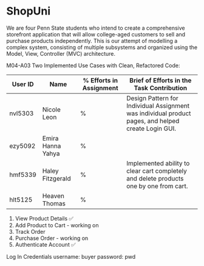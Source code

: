 # ShopUni

We are four Penn State students who intend to create a comprehensive storefront application that will allow college-aged customers to sell and purchase products independently. This is our attempt of modelling a complex system, consisting of multiple subsystems and organized using the Model, View, Controller (MVC) architecture.


M04-A03 Two Implemented Use Cases with Clean, Refactored Code: 

| User ID | Name              | % Efforts in Assignment | Brief of Efforts in the Task Contribution                                                           |
|---------|-------------------|-------------------------|-----------------------------------------------------------------------------------------------------|
| nvl5303 | Nicole Leon       | %                       | Design Pattern for Individual Assignment was individual product pages, and helped create Login GUI. |
| ezy5092 | Emira Hanna Yahya | %                       |                                                                                                     |
| hmf5339 | Haley Fitzgerald  | %                       | Implemented ability to clear cart completely and delete products one by one from cart.              |
| hlt5125 | Heaven Thomas     | %                       |                                                                                            
1. View Product Details ✅
2. Add Product to Cart - working on
3. Track Order
4. Purchase Order - working on
5. Authenticate Account ✅

Log In Credentials
username: buyer
password: pwd